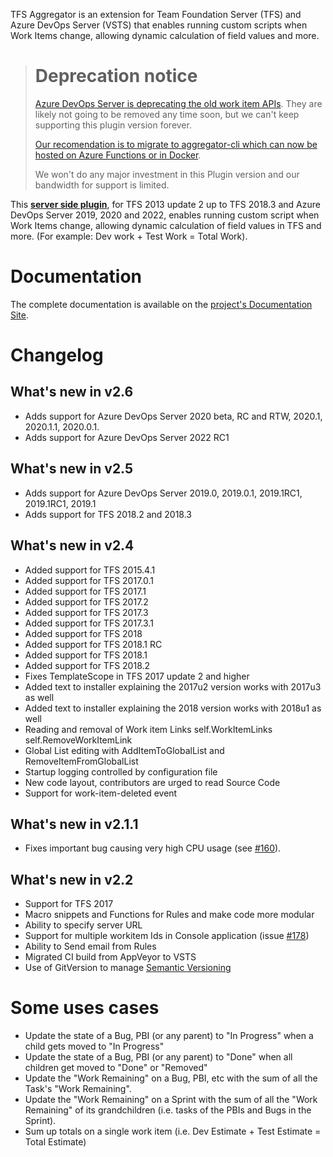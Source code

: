 ﻿TFS Aggregator is an extension for Team Foundation Server (TFS) and Azure DevOps Server (VSTS) that enables running custom scripts when Work Items change, allowing dynamic calculation of field values and more.

> # Deprecation notice
>
> [Azure DevOps Server is deprecating the old work item APIs](https://docs.microsoft.com/en-us/azure/devops/integrate/concepts/wit-client-om-deprecation?WT.mc_id=DOP-MVP-5001511&view=azure-devops). They are likely not going to be removed any time soon, but we can't keep supporting this plugin version forever. 
>
> [Our recomendation is to migrate to aggregator-cli which can now be hosted on Azure Functions or in Docker](https://github.com/tfsaggregator/aggregator-cli).
>
> We won't do any major investment in this Plugin version and our bandwidth for support is limited.

This [**server side plugin**](https://github.com/tfsaggregator/tfsaggregator/releases), for TFS 2013 update 2 up to TFS 2018.3 and Azure DevOps Server 2019, 2020 and 2022, enables running custom script when Work Items change, allowing dynamic calculation of field values in TFS and more. (For example: Dev work + Test Work = Total Work).

# Documentation
The complete documentation is available on the [project's Documentation Site](https://tfsaggregator.github.io/).

# Changelog

## What's new in v2.6
* Adds support for Azure DevOps Server 2020 beta, RC and RTW, 2020.1, 2020.1.1, 2020.0.1. 
* Adds support for Azure DevOps Server 2022 RC1

## What's new in v2.5

* Adds support for Azure DevOps Server 2019.0, 2019.0.1, 2019.1RC1, 2019.1RC1, 2019.1
* Adds support for TFS 2018.2 and 2018.3

## What's new in v2.4

* Added support for TFS 2015.4.1
* Added support for TFS 2017.0.1
* Added support for TFS 2017.1
* Added support for TFS 2017.2
* Added support for TFS 2017.3
* Added support for TFS 2017.3.1
* Added support for TFS 2018
* Added support for TFS 2018.1 RC
* Added support for TFS 2018.1
* Added support for TFS 2018.2
* Fixes TemplateScope in TFS 2017 update 2 and higher
* Added text to installer explaining the 2017u2 version works with 2017u3 as well
* Added text to installer explaining the 2018 version works with 2018u1 as well
* Reading and removal of Work item Links self.WorkItemLinks self.RemoveWorkItemLink
* Global List editing with AddItemToGlobalList and RemoveItemFromGlobalList
* Startup logging controlled by configuration file
* New code layout, contributors are urged to read Source Code
* Support for work-item-deleted event

## What's new in v2.1.1

* Fixes important bug causing very high CPU usage (see [#160](https://github.com/tfsaggregator/tfsaggregator/issues/160)).

## What's new in v2.2

* Support for TFS 2017
* Macro snippets and Functions for Rules and make code more modular
* Ability to specify server URL
* Support for multiple workitem Ids in Console application (issue [#178](https://github.com/tfsaggregator/tfsaggregator/issues/178))
* Ability to Send email from Rules
* Migrated CI build from AppVeyor to VSTS
* Use of GitVersion to manage [Semantic Versioning](http://semver.org/)

# Some uses cases

* Update the state of a Bug, PBI (or any parent) to "In Progress" when a child gets moved to "In Progress"
* Update the state of a Bug, PBI (or any parent) to "Done" when all children get moved to "Done" or "Removed"
* Update the "Work Remaining" on a Bug, PBI, etc with the sum of all the Task's "Work Remaining".
* Update the "Work Remaining" on a Sprint with the sum of all the "Work Remaining" of its grandchildren (i.e. tasks of the PBIs and Bugs in the Sprint).
* Sum up totals on a single work item (i.e. Dev Estimate + Test Estimate = Total Estimate)
